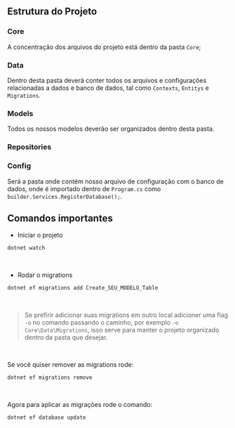 ## Estrutura do Projeto

### Core

A concentração dos arquivos do projeto está dentro da pasta `Core`;

### Data

Dentro desta pasta deverá conter todos os arquivos e configurações relacionadas a dados e banco de dados, tal como `Contexts`, `Entitys` e `Migrations`.

### Models

Todos os nossos modelos deverão ser organizados dentro desta pasta.

### Repositories



### Config

Será a pasta onde contém nosso arquivo de configuração com o banco de dados, onde é importado dentro de `Program.cs` como `builder.Services.RegisterDatabase();`.

## Comandos importantes

- Iniciar o projeto <br>

```bash
dotnet watch
```

<br>

- Rodar o migrations <br>

```bash
dotnet ef migrations add Create_SEU_MODELO_Table
```

<br>

> Se prefirir adicionar suas migrations em outro local adicioner uma flag `-o` no comando passando o caminho, por exemplo `-o Core\Data\Migrations`, isso serve para manter o projeto organizado dentro da pasta que desejar.
<br>

Se você quiser remover as migrations rode:

```bash
dotnet ef migrations remove
```

<br>

Agora para aplicar as migrações rode o comando:

```bash
dotnet ef database update
```

<br>

